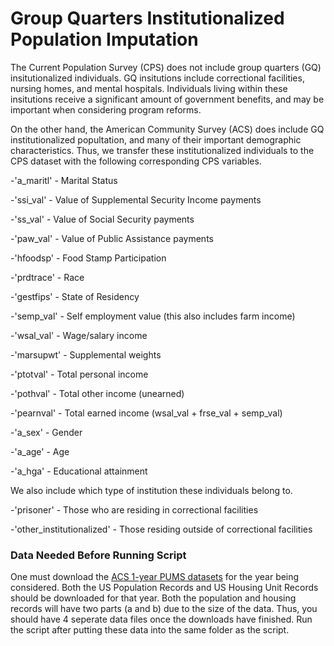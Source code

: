 # Group Quarters Institutionalized Population Imputation

The Current Population Survey (CPS) does not include group quarters (GQ) insitutionalized individuals. GQ insitutions include correctional facilities, nursing homes, and mental hospitals. Individuals living within these insitutions receive a significant amount of government benefits, and may be important when considering program reforms. 

On the other hand, the American Community Survey (ACS) does include GQ institutionalized popultation, and many of their important demographic characteristics. Thus, we transfer these institutionalized individuals to the CPS dataset with the following corresponding CPS variables.

-'a_maritl' - Marital Status

-'ssi_val' - Value of Supplemental Security Income payments

-'ss_val' - Value of Social Security payments

-'paw_val' - Value of Public Assistance payments

-'hfoodsp' - Food Stamp Participation

-'prdtrace' - Race

-'gestfips' - State of Residency 

-'semp_val' - Self employment value (this also includes farm income)

-'wsal_val' - Wage/salary income

-'marsupwt' - Supplemental weights

-'ptotval' - Total personal income

-'pothval' - Total other income (unearned)

-'pearnval' - Total earned income (wsal\_val + frse\_val + semp\_val)

-'a_sex' - Gender

-'a_age' - Age

-'a_hga' - Educational attainment

We also include which type of institution these individuals belong to.

-'prisoner' - Those who are residing in correctional facilities

-'other_institutionalized' - Those residing outside of correctional facilities

### Data Needed Before Running Script

One must download the [ACS 1-year PUMS datasets](https://www.census.gov/programs-surveys/acs/data/pums.html) for the year being considered. Both the US Population Records and US Housing Unit Records should be downloaded for that year. Both the population and housing records will have two parts (a and b) due to the size of the data. Thus, you should have 4 seperate data files once the downloads have finished. Run the script after putting these data into the same folder as the script.
